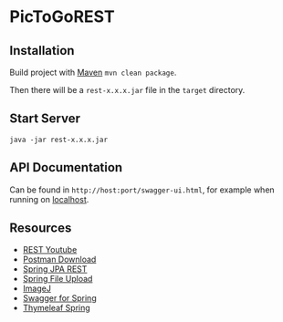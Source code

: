 # PicToGoREST
## Installation
Build project with [Maven](http://maven.apache.org)
```mvn clean package```.

Then there will be a ```rest-x.x.x.jar``` file in the ```target``` directory.

## Start Server
```java -jar rest-x.x.x.jar```

## API Documentation
Can be found in ```http://host:port/swagger-ui.html```, for example when running on [localhost](http://localhost:8080/swagger-ui.html).

## Resources
- [REST Youtube](https://www.youtube.com/watch?v=7YcW25PHnAA)
- [Postman Download](https://www.getpostman.com/)
- [Spring JPA REST](https://spring.io/guides/gs/accessing-data-rest/)
- [Spring File Upload](https://spring.io/guides/gs/uploading-files/)
- [ImageJ](https://imagej.net/Welcome)
- [Swagger for Spring](https://dzone.com/articles/spring-boot-restful-api-documentation-with-swagger)
- [Thymeleaf Spring](https://spring.io/guides/gs/serving-web-content/)
